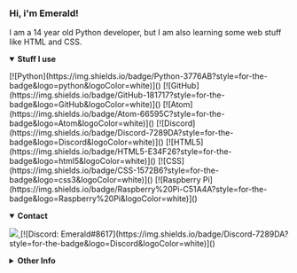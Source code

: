 ### Hi, i'm Emerald!
I am a 14 year old Python developer, but I am also learning some web stuff like HTML and CSS.
<details open>
  <summary><b>Stuff I use</b></summary>
  <p>
    [![Python](https://img.shields.io/badge/Python-3776AB?style=for-the-badge&logo=python&logoColor=white)]()
    [![GitHub](https://img.shields.io/badge/GitHub-181717?style=for-the-badge&logo=GitHub&logoColor=white)]()
    [![Atom](https://img.shields.io/badge/Atom-66595C?style=for-the-badge&logo=Atom&logoColor=white)]()
    [![Discord](https://img.shields.io/badge/Discord-7289DA?style=for-the-badge&logo=Discord&logoColor=white)]() 
    [![HTML5](https://img.shields.io/badge/HTML5-E34F26?style=for-the-badge&logo=html5&logoColor=white)]()
    [![CSS](https://img.shields.io/badge/CSS-1572B6?style=for-the-badge&logo=css3&logoColor=white)]()
    [![Raspberry Pi](https://img.shields.io/badge/Raspberry%20Pi-C51A4A?style=for-the-badge&logo=Raspberry%20Pi&logoColor=white)]()
  </p>
</details>


<details open>
<summary><b>Contact</b></summary>
<p>
<a href="https://github.com/emerald73" target="_blank">
  <img src="https://img.shields.io/badge/GITHUB-181717?style=for-the-badge&logo=github" />
</a>
[![Discord: Emerald#8617](https://img.shields.io/badge/Discord-7289DA?style=for-the-badge&logo=Discord&logoColor=white)]() 
</p>
</details>
<details closed>
  
<summary><b>Other Info</b></summary>
[![Github stats](https://github-readme-stats.vercel.app/api?username=emerald73&count_private=true&show_icons=true&theme=dark)]()
[![Top Langs](https://github-readme-stats.vercel.app/api/top-langs/?username=emerald73&theme=dark&count_private=true)]()
![README views](https://api.ghprofile.me/view?username=emerald73-Boblin-the-Goblin&style=for-the-badge&color=green)
</details>
